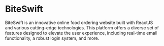 # BiteSwift
BiteSwift is an innovative online food ordering website built with ReactJS and various cutting-edge technologies. This platform offers a diverse set of features designed to elevate the user experience, including real-time email functionality, a robust login system, and more.
